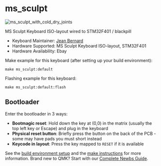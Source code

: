 # ms_sculpt

![ms_sculpt_with_cold_dry_joints](https://user-images.githubusercontent.com/105235786/168012266-4e235bf5-8d34-4731-ab17-2308a9d9a29e.jpg)

MS Sculpt Keyboard ISO-layout wired to STM32F401 / blackpill

* Keyboard Maintainer: [Jean Bernard](https://github.com/jn-bernard)
* Hardware Supported: MS Sculpt Keyboard ISO-layout, STM32F401
* Hardware Availability: Ebay

Make example for this keyboard (after setting up your build environment):

    make ms_sculpt:default

Flashing example for this keyboard:

    make ms_sculpt:default:flash

## Bootloader

Enter the bootloader in 3 ways:

* **Bootmagic reset**: Hold down the key at (0,0) in the matrix (usually the top left key or Escape) and plug in the keyboard
* **Physical reset button**: Briefly press the button on the back of the PCB - some may have pads you must short instead
* **Keycode in layout**: Press the key mapped to `RESET` if it is available

See the [build environment setup](https://docs.qmk.fm/#/getting_started_build_tools) and the [make instructions](https://docs.qmk.fm/#/getting_started_make_guide) for more information. Brand new to QMK? Start with our [Complete Newbs Guide](https://docs.qmk.fm/#/newbs).
